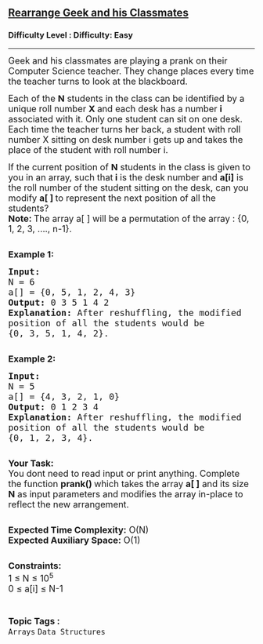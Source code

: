<h2><a href="https://www.geeksforgeeks.org/problems/rearrange-geek-and-his-classmates--141630/1?page=2&category=Arrays&status=unsolved,attempted&sortBy=accuracy">Rearrange Geek and his Classmates</a></h2><h3>Difficulty Level : Difficulty: Easy</h3><hr><div class="problems_problem_content__Xm_eO"><p><span style="font-size:18px">Geek and his classmates are playing a prank on their Computer Science teacher. They change places every time the teacher turns to look at the blackboard.&nbsp;</span></p>

<p><span style="font-size:18px">Each of the <strong>N</strong> students in the class can be identified by a unique roll number <strong>X </strong>and each desk has a number <strong>i </strong>associated with it. Only one student can sit on one desk.&nbsp;<br>
Each time the teacher turns her back, a student with roll number X sitting on desk number i gets up and takes the place of the student with roll number i.</span></p>

<p><span style="font-size:18px">If the current position of <strong>N</strong> students in the class is given to you in an array, such that<strong> i</strong> is the desk number and <strong>a[i]</strong> is the roll number of the student sitting on the desk, can you modify <strong>a[ ] </strong>to represent the next position of all the students?<br>
<strong>Note:&nbsp;</strong>The array a[ ] will be a permutation of the array : {0, 1, 2, 3, ...., n-1}.</span></p>

<p><br>
<span style="font-size:18px"><strong>Example 1:</strong></span></p>

<pre><span style="font-size:18px"><strong>Input:</strong>
N = 6
a[] = {0, 5, 1, 2, 4, 3}
<strong>Output: </strong>0 3 5 1 4 2
<strong>Explanation: </strong>After reshuffling, the modified 
position of all the students would be 
{</span><span style="font-size:18px">0, 3, 5, 1, 4, 2}.</span></pre>

<p><br>
<span style="font-size:18px"><strong>Example 2:</strong></span></p>

<pre><span style="font-size:18px"><strong>Input:</strong>
N = 5
a[] = {4, 3, 2, 1, 0}
<strong>Output:</strong> 0 1 2 3 4 
<strong>Explanation:</strong> </span><span style="font-size:18px">After reshuffling, the modified 
position of all the students would be 
{</span><span style="font-size:18px">0, 1, 2, 3, 4}.</span></pre>

<p><br>
<span style="font-size:18px"><strong>Your Task: &nbsp;</strong><br>
You dont need to read input or print anything. Complete the function <strong>prank() </strong>which takes the array <strong>a[ ]</strong> and its size <strong>N</strong> as input parameters and modifies the array in-place to reflect the new arrangement.</span></p>

<p><br>
<span style="font-size:18px"><strong>Expected Time Complexity:</strong> O(N)<br>
<strong>Expected Auxiliary Space:</strong> O(1)</span><br>
&nbsp;</p>

<p><span style="font-size:18px"><strong>Constraints:</strong><br>
1 ≤ N ≤ 10<sup>5</sup><br>
0 ≤ a[i] ≤ N-1</span></p>
</div><br><p><span style=font-size:18px><strong>Topic Tags : </strong><br><code>Arrays</code>&nbsp;<code>Data Structures</code>&nbsp;
